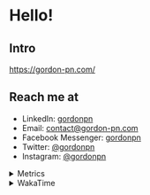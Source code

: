 # Hello!

## Intro

<https://gordon-pn.com/>

## Reach me at

- LinkedIn: [gordonpn](https://www.linkedin.com/in/gordonpn/)
- Email: [contact@gordon-pn.com](mailto:contact@gordon-pn.com)
- Facebook Messenger: [gordonpn](https://www.messenger.com/t/Gordonpn)
- Twitter: [@gordonpn](https://twitter.com/Gordonpn)
- Instagram: [@gordonpn](https://www.instagram.com/gordonpn/)

<details>
  <summary>Metrics</summary>

  <img align="center" src="https://github.com/gordonpn/gordonpn/blob/master/github-metrics.svg" alt="GitHub Metrics">

</details>

<details>
  <summary>WakaTime</summary>

  <!--START_SECTION:waka-->
📊 **This Week I Spent My Time On** 

```text
💬 Programming Languages: 
Other                    12 hrs 40 mins      █████████████████████████   99.92 % 
Brazil Dependency Config 0 secs              ░░░░░░░░░░░░░░░░░░░░░░░░░   00.07 % 
Assembly                 0 secs              ░░░░░░░░░░░░░░░░░░░░░░░░░   00.00 % 
JSON                     0 secs              ░░░░░░░░░░░░░░░░░░░░░░░░░   00.00 % 

🔥 Editors: 
Chrome                   9 hrs 12 mins       ██████████████████░░░░░░░   72.61 % 
Slack                    1 hr 11 mins        ██░░░░░░░░░░░░░░░░░░░░░░░   09.38 % 
Messages                 52 mins             ██░░░░░░░░░░░░░░░░░░░░░░░   06.93 % 
Notion                   34 mins             █░░░░░░░░░░░░░░░░░░░░░░░░   04.54 % 
Calendar                 20 mins             █░░░░░░░░░░░░░░░░░░░░░░░░   02.71 % 
```


 Last Updated on 26/05/2025 10:29:54 UTC
<!--END_SECTION:waka-->
</details>
